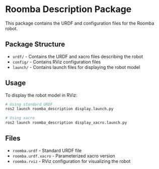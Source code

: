 # Roomba Description Package

This package contains the URDF and configuration files for the Roomba robot.

## Package Structure

- `urdf/` - Contains the URDF and xacro files describing the robot
- `config/` - Contains RViz configuration files
- `launch/` - Contains launch files for displaying the robot model

## Usage

To display the robot model in RViz:

```bash
# Using standard URDF
ros2 launch roomba_description display.launch.py

# Using xacro
ros2 launch roomba_description display_xacro.launch.py
```

## Files

- `roomba.urdf` - Standard URDF file
- `roomba.urdf.xacro` - Parameterized xacro version
- `roomba.rviz` - RViz configuration for visualizing the robot